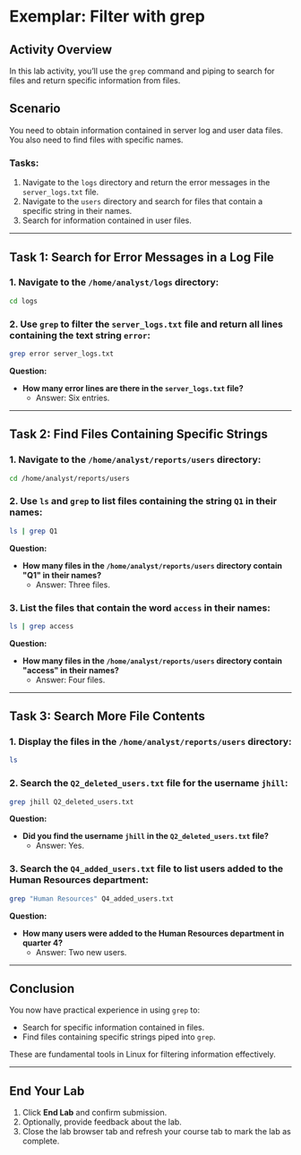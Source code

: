 # Exemplar: Filter with grep

## Activity Overview
In this lab activity, you’ll use the `grep` command and piping to search for files and return specific information from files. 

## Scenario
You need to obtain information contained in server log and user data files. You also need to find files with specific names.

### Tasks:
1. Navigate to the `logs` directory and return the error messages in the `server_logs.txt` file.
2. Navigate to the `users` directory and search for files that contain a specific string in their names.
3. Search for information contained in user files.

---

## Task 1: Search for Error Messages in a Log File

### 1. Navigate to the `/home/analyst/logs` directory:
```bash
cd logs
```

### 2. Use `grep` to filter the `server_logs.txt` file and return all lines containing the text string `error`:
```bash
grep error server_logs.txt
```

**Question:**
- **How many error lines are there in the `server_logs.txt` file?**
  - Answer: Six entries.

---

## Task 2: Find Files Containing Specific Strings

### 1. Navigate to the `/home/analyst/reports/users` directory:
```bash
cd /home/analyst/reports/users
```

### 2. Use `ls` and `grep` to list files containing the string `Q1` in their names:
```bash
ls | grep Q1
```

**Question:**
- **How many files in the `/home/analyst/reports/users` directory contain "Q1" in their names?**
  - Answer: Three files.

### 3. List the files that contain the word `access` in their names:
```bash
ls | grep access
```

**Question:**
- **How many files in the `/home/analyst/reports/users` directory contain "access" in their names?**
  - Answer: Four files.

---

## Task 3: Search More File Contents

### 1. Display the files in the `/home/analyst/reports/users` directory:
```bash
ls
```

### 2. Search the `Q2_deleted_users.txt` file for the username `jhill`:
```bash
grep jhill Q2_deleted_users.txt
```

**Question:**
- **Did you find the username `jhill` in the `Q2_deleted_users.txt` file?**
  - Answer: Yes.

### 3. Search the `Q4_added_users.txt` file to list users added to the Human Resources department:
```bash
grep "Human Resources" Q4_added_users.txt
```

**Question:**
- **How many users were added to the Human Resources department in quarter 4?**
  - Answer: Two new users.

---

## Conclusion
You now have practical experience in using `grep` to:
- Search for specific information contained in files.
- Find files containing specific strings piped into `grep`.

These are fundamental tools in Linux for filtering information effectively.

---

## End Your Lab
1. Click **End Lab** and confirm submission.
2. Optionally, provide feedback about the lab.
3. Close the lab browser tab and refresh your course tab to mark the lab as complete.
